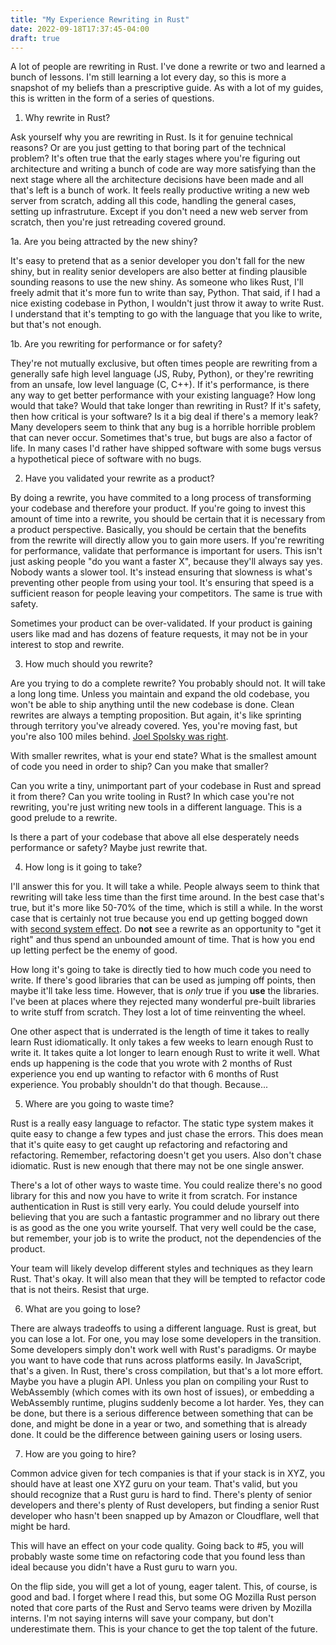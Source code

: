 ```yaml
---
title: "My Experience Rewriting in Rust"
date: 2022-09-18T17:37:45-04:00
draft: true
---
```


A lot of people are rewriting in Rust. I've done a rewrite or two and
learned a bunch of lessons. I'm still learning a lot every day, so
this is more a snapshot of my beliefs than a prescriptive guide. As
with a lot of my guides, this is written in the form of a series of
questions.

1. Why rewrite in Rust?

Ask yourself why you are rewriting in Rust. Is it for genuine
technical reasons? Or are you just getting to that boring part of the
technical problem? It's often true that the early stages where you're
figuring out architecture and writing a bunch of code are way more
satisfying than the next stage where all the architecture decisions
have been made and all that's left is a bunch of work. It feels really
productive writing a new web server from scratch, adding all this
code, handling the general cases, setting up infrastruture. Except if
you don't need a new web server from scratch, then you're just
retreading covered ground.

1a. Are you being attracted by the new shiny?

It's easy to pretend that as a senior developer you don't fall for the
new shiny, but in reality senior developers are also better at finding
plausible sounding reasons to use the new shiny. As someone who likes
Rust, I'll freely admit that it's more fun to write than say,
Python. That said, if I had a nice existing codebase in Python, I
wouldn't just throw it away to write Rust. I understand that it's
tempting to go with the language that you like to write, but that's
not enough.

1b. Are you rewriting for performance or for safety?

They're not mutually exclusive, but often times people are rewriting
from a generally safe high level language (JS, Ruby, Python), or
they're rewriting from an unsafe, low level language (C, C++). If it's
performance, is there any way to get better performance with your
existing language? How long would that take? Would that take longer
than rewriting in Rust? If it's safety, then how critical is your
software? Is it a big deal if there's a memory leak? Many developers
seem to think that any bug is a horrible horrible problem that can
never occur. Sometimes that's true, but bugs are also a factor of
life. In many cases I'd rather have shipped software with some bugs
versus a hypothetical piece of software with no bugs.

2. Have you validated your rewrite as a product?

By doing a rewrite, you have commited to a long process of
transforming your codebase and therefore your product. If you're going
to invest this amount of time into a rewrite, you should be certain
that it is necessary from a product perspective. Basically, you should
be certain that the benefits from the rewrite will directly allow you
to gain more users. If you're rewriting for performance, validate that
performance is important for users. This isn't just asking people "do
you want a faster X", because they'll always say yes. Nobody wants a
slower tool. It's instead ensuring that slowness is what's preventing
other people from using your tool. It's ensuring that speed is a
sufficient reason for people leaving your competitors. The same is
true with safety.

Sometimes your product can be over-validated. If your product is
gaining users like mad and has dozens of feature requests, it may not
be in your interest to stop and rewrite.

3. How much should you rewrite?

Are you trying to do a complete rewrite? You probably should not. It
will take a long long time. Unless you maintain and expand the old
codebase, you won't be able to ship anything until the new codebase is
done. Clean rewrites are always a tempting proposition. But again,
it's like sprinting through territory you've already covered. Yes,
you're moving fast, but you're also 100 miles behind. [Joel Spolsky was
right](https://www.joelonsoftware.com/2000/04/06/things-you-should-never-do-part-i/).

With smaller rewrites, what is your end state? What is the smallest
amount of code you need	in order to ship? Can you make that smaller?

Can you write a tiny, unimportant part of your codebase in Rust and
spread it from there? Can you write tooling in Rust? In which case
you're not rewriting, you're just writing new tools in a different
language. This is a good prelude to a rewrite.

Is there a part of your codebase that above all else desperately needs
performance or safety? Maybe just rewrite that.

4. How long is it going to take?

I'll answer this for you. It will take a while. People always seem to
think that rewriting will take less time than the first time
around. In the best case that's true, but it's more like 50-70% of the
time, which is still a while. In the worst case that is certainly not
true because you end up getting bogged down with [second system
effect](https://en.wikipedia.org/wiki/Second-system_effect). Do
**not** see a rewrite as an opportunity to "get it right" and thus
spend an unbounded amount of time. That is how you end up letting
perfect be the enemy of good.

How long it's going to take is directly tied to how much code you need
to write. If there's good libraries that can be used as jumping off
points, then maybe it'll take less time. However, that is *only* true
if you **use** the libraries. I've been at places where they rejected
many wonderful pre-built libraries to write stuff from scratch. They
lost a lot of time reinventing the wheel.

One other aspect that is underrated is the length of time it takes to
really learn Rust idiomatically. It only takes a few weeks to learn
enough Rust to write it. It takes quite a lot longer to learn enough
Rust to write it well. What ends up happening is the code that you
wrote with 2 months of Rust experience you end up wanting to refactor
with 6 months of Rust experience. You probably shouldn't do that
though. Because...

5. Where are you going to waste time?

Rust is a really easy language to refactor. The static type system
makes it quite easy to change a few types and just chase the
errors. This does mean that it's quite easy to get caught up
refactoring and refactoring and refactoring. Remember, refactoring
doesn't get you users. Also don't chase idiomatic. Rust is new
enough that there may not be one single answer.

There's a lot of other ways to waste time. You could realize there's
no good library for this and now you have to write it from
scratch. For instance authentication in Rust is still very early. You
could delude yourself into believing that you are such a fantastic
programmer and no library out there is as good as the one you write
yourself. That very well could be the case, but remember, your job is
to write the product, not the dependencies of the product.

Your team will likely develop different styles and techniques as they
learn Rust. That's okay. It will also mean that they will be tempted
to refactor code that is not theirs. Resist that urge.

6. What are you going to lose?

There are always tradeoffs to using a different language. Rust is
great, but you can lose a lot. For one, you may lose some developers
in the transition. Some developers simply don't work well with Rust's
paradigms. Or maybe you want to have code that runs across platforms
easily. In JavaScript, that's a given. In Rust, there's cross
compilation, but that's a lot more effort. Maybe you have a plugin
API. Unless you plan on compiling your Rust to WebAssembly (which
comes with its own host of issues), or embedding a WebAssembly
runtime, plugins suddenly become a lot harder. Yes, they can be done,
but there is a serious difference between something that can be done,
and might be done in a year or two, and something that is already
done. It could be the difference between gaining users or losing
users.

7. How are you going to hire?

Common advice given for tech companies is that if your stack is in
XYZ, you should have at least one XYZ guru on your team. That's valid,
but you should recognize that a Rust guru is hard to find. There's
plenty of senior developers and there's plenty of Rust developers, but
finding a senior Rust developer who hasn't been snapped up by Amazon
or Cloudflare, well that might be hard.

This will have an effect on your code quality. Going back to #5, you
will probably waste some time on refactoring code that you found less
than ideal because you didn't have a Rust guru to warn you.

On the flip side, you will get a lot of young, eager talent. This, of
course, is good and bad. I forget where I read this, but some OG
Mozilla Rust person noted that core parts of the Rust and Servo teams
were driven by Mozilla interns. I'm not saying interns will save your
company, but don't underestimate them. This is your chance to get the
top talent of the future.


